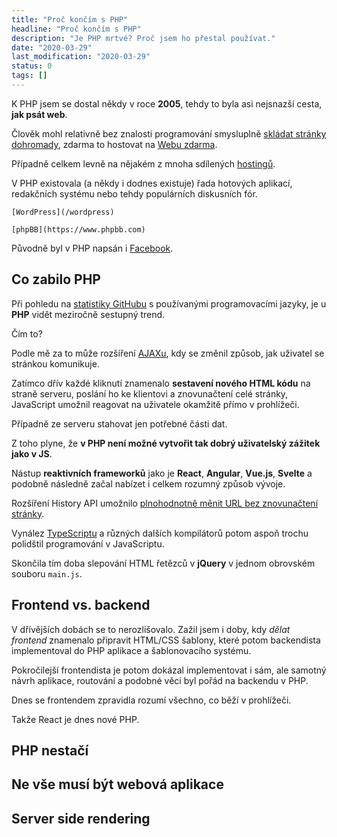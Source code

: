 ```yaml
---
title: "Proč končím s PHP"
headline: "Proč končím s PHP"
description: "Je PHP mrtvé? Proč jsem ho přestal používat."
date: "2020-03-29"
last_modification: "2020-03-29"
status: 0
tags: []
---
```


K PHP jsem se dostal někdy v roce **2005**, tehdy to byla asi nejsnazší cesta, **jak psát web**.

Člověk mohl relativně bez znalosti programování smysluplně [skládat stránky dohromady](/include), zdarma to hostovat na [Webu zdarma](https://www.webzdarma.cz).

Případně celkem levně na nějakém z mnoha sdílených [hostingů](/hosting).

V PHP existovala (a někdy i dodnes existuje) řada hotových aplikací, redakčních systému nebo tehdy populárních diskusních fór.

    [WordPress](/wordpress)

    [phpBB](https://www.phpbb.com)

Původně byl v PHP napsán i [Facebook](/facebook).

## Co zabilo PHP

Při pohledu na [statistiky GitHubu](https://octoverse.github.com/2022/top-programming-languages) s používanými programovacími jazyky, je u **PHP** vidět meziročně sestupný trend.

Čím to?

Podle mě za to může rozšíření [AJAXu](/ajax), kdy se změnil způsob, jak uživatel se stránkou komunikuje.

Zatímco dřív každé kliknutí znamenalo **sestavení nového HTML kódu** na straně serveru, poslání ho ke klientovi a znovunačtení celé stránky, JavaScript umožnil reagovat na uživatele okamžitě přímo v prohlížeči.

Případně ze serveru stahovat jen potřebné části dat.

Z toho plyne, že **v PHP není možné vytvořit tak dobrý uživatelský zážitek jako v JS**.

Nástup **reaktivních frameworků** jako je **React**, **Angular**, **Vue.js**, **Svelte** a podobně následně začal nabízet i celkem rozumný způsob vývoje.

Rozšíření History API umožnilo [plnohodnotně měnit URL bez znovunačtení stránky](/zmena-url).

Vynález [TypeScriptu](https://www.typescriptlang.org) a různých dalších kompilátorů potom aspoň trochu polidštil programování v JavaScriptu.

Skončila tím doba slepování HTML řetězců v **jQuery** v jednom obrovském souboru `main.js`.

## Frontend vs. backend

V dřívějších dobách se to nerozlišovalo. Zažil jsem i doby, kdy *dělat frontend* znamenalo připravit HTML/CSS šablony, které potom backendista implementoval do PHP aplikace a šablonovacího systému.

Pokročilejší frontendista je potom dokázal implementovat i sám, ale samotný návrh aplikace, routování a podobné věci byl pořád na backendu v PHP.

Dnes se frontendem zpravidla rozumí všechno, co běží v prohlížeči.

Takže React je dnes nové PHP.

## PHP nestačí

## Ne vše musí být webová aplikace

## Server side rendering
